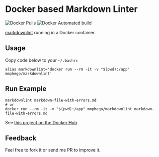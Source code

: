 # Docker based Markdown Linter
![Docker Pulls](https://img.shields.io/docker/pulls/mmphego/markdownlint.svg)
![Docker Automated build](https://img.shields.io/docker/automated/mmphego/markdownlint.svg)

[markdownlint](https://github.com/DavidAnson/markdownlint) running in a Docker container.

## Usage
Copy code below to your `~/.bashrc`

```shell
alias markdownlint='docker run --rm -it -v "$(pwd):/app" mmphego/markdownlint'
```

## Run Example

```shell
markdownlint markdown-file-with-errors.md
# or
docker run --rm -it -v "$(pwd):/app" mmphego/markdownlint markdown-file-with-errors.md
```
See [this project on the Docker Hub](https://hub.docker.com/r/mmphego/markdownlint).

## Feedback

Feel free to fork it or send me PR to improve it.
